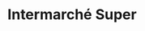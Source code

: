 ---
title: "Intermarché Super"
url: /dijon/intermarche-super-boulevard-bachelard/
shop: supermarché
---